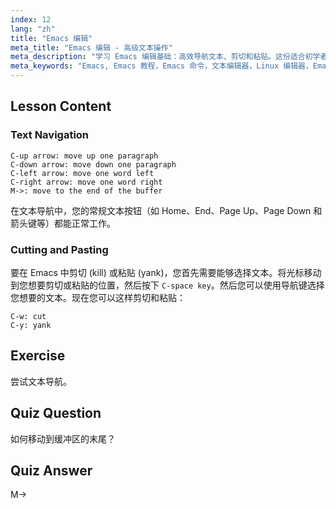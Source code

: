 ```yaml
---
index: 12
lang: "zh"
title: "Emacs 编辑"
meta_title: "Emacs 编辑 - 高级文本操作"
meta_description: "学习 Emacs 编辑基础：高效导航文本、剪切和粘贴。这份适合初学者的指南将帮助您掌握 Emacs 在 Linux 中的基本命令。"
meta_keywords: "Emacs, Emacs 教程，Emacs 命令，文本编辑器，Linux 编辑器，Emacs 导航，Emacs 初学者，Emacs 指南"
---
```


## Lesson Content

### Text Navigation

```
C-up arrow: move up one paragraph
C-down arrow: move down one paragraph
C-left arrow: move one word left
C-right arrow: move one word right
M->: move to the end of the buffer
```

在文本导航中，您的常规文本按钮（如 Home、End、Page Up、Page Down 和箭头键等）都能正常工作。

### Cutting and Pasting

要在 Emacs 中剪切 (kill) 或粘贴 (yank)，您首先需要能够选择文本。将光标移动到您想要剪切或粘贴的位置，然后按下 `C-space key`。然后您可以使用导航键选择您想要的文本。现在您可以这样剪切和粘贴：

```
C-w: cut
C-y: yank
```

## Exercise

尝试文本导航。

## Quiz Question

如何移动到缓冲区的末尾？

## Quiz Answer

M->
